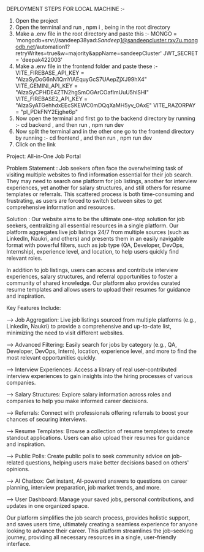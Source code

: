 DEPLOYMENT STEPS FOR LOCAL MACHINE :-
1) Open the project
2) Open the terminal and run , npm i , being in the root directory 
3) Make a .env file in the root directory and paste this :-
MONGO = 'mongodb+srv://sandeep38yad:$Sandeep$1@sandeepcluster.rxy7u.mongodb.net/automation1?retryWrites=true&w=majority&appName=sandeepCluster'
JWT_SECRET = 'deepak422003'
4) Make a .env file in the frontend folder and paste these :-
VITE_FIREBASE_API_KEY = "AIzaSyDoG6nN1QmYlAEquyGcS7UAepZjXJ99hX4"
VITE_GEMINI_API_KEY = "AIzaSyCPHDE4ZTN2hgSmOGArCOafImUuU5hlSHI"
VITE_FIREBASE2_API_KEY = "AIzaSyATGehhdxEEcSKEWC0mDQqXaMH5yv_OAxE"
VITE_RAZORPAY = "pl_PDkFNY2Ejghe6p"
5) Now open the terminal and first go to the backend directory by running :- cd backend , and then run , npm run dev
6) Now split the terminal and in the other one go to the frontend directory by running :- cd frontend , and then run , npm run dev
7) Click on the link


Project: All-in-One Job Portal

Problem Statement : Job seekers often face the overwhelming task of visiting multiple websites to find information essential for their job search. 
They may need to search one platform for job listings, another for interview experiences, yet another for salary structures, and still others for resume templates or referrals. 
This scattered process is both time-consuming and frustrating, as users are forced to switch between sites to get comprehensive information and resources.

Solution : Our website aims to be the ultimate one-stop solution for job seekers, centralizing all essential resources in a single platform. 
Our platform aggregates live job listings 24/7 from multiple sources (such as LinkedIn, Naukri, and others) and presents them in an easily navigable format with powerful filters, 
such as job type (QA, Developer, DevOps, Internship), experience level, and location, to help users quickly find relevant roles.

In addition to job listings, users can access and contribute interview experiences, salary structures, and referral opportunities to foster a community of shared knowledge. 
Our platform also provides curated resume templates and allows users to upload their resumes for guidance and inspiration.

Key Features Include:

--> Job Aggregation: Live job listings sourced from multiple platforms (e.g., LinkedIn, Naukri) to provide a comprehensive and up-to-date list, minimizing the need to visit different websites.

--> Advanced Filtering: Easily search for jobs by category (e.g., QA, Developer, DevOps, Intern), location, experience level, and more to find the most relevant opportunities quickly.

--> Interview Experiences: Access a library of real user-contributed interview experiences to gain insights into the hiring processes of various companies.

--> Salary Structures: Explore salary information across roles and companies to help you make informed career decisions.

--> Referrals: Connect with professionals offering referrals to boost your chances of securing interviews.

--> Resume Templates: Browse a collection of resume templates to create standout applications. Users can also upload their resumes for guidance and inspiration.

--> Public Polls: Create public polls to seek community advice on job-related questions, helping users make better decisions based on others' opinions.

--> AI Chatbox: Get instant, AI-powered answers to questions on career planning, interview preparation, job market trends, and more.

--> User Dashboard: Manage your saved jobs, personal contributions, and updates in one organized space.


Our platform simplifies the job search process, provides holistic support, and saves users time, ultimately creating a seamless experience for anyone looking to advance their career.
This platform streamlines the job-seeking journey, providing all necessary resources in a single, user-friendly interface.
